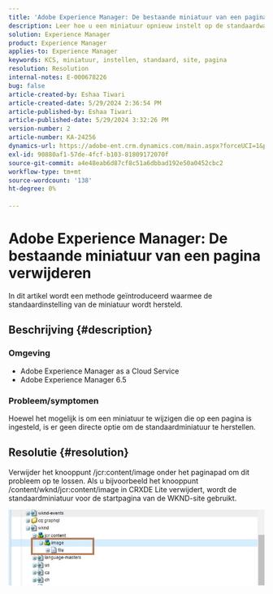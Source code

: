 ```yaml
---
title: 'Adobe Experience Manager: De bestaande miniatuur van een pagina verwijderen'
description: Leer hoe u een miniatuur opnieuw instelt op de standaardwaarden.
solution: Experience Manager
product: Experience Manager
applies-to: Experience Manager
keywords: KCS, miniatuur, instellen, standaard, site, pagina
resolution: Resolution
internal-notes: E-000678226
bug: false
article-created-by: Eshaa Tiwari
article-created-date: 5/29/2024 2:36:54 PM
article-published-by: Eshaa Tiwari
article-published-date: 5/29/2024 3:32:26 PM
version-number: 2
article-number: KA-24256
dynamics-url: https://adobe-ent.crm.dynamics.com/main.aspx?forceUCI=1&pagetype=entityrecord&etn=knowledgearticle&id=27b8bddf-c81d-ef11-840b-6045bd026dc7
exl-id: 90880af1-57de-4fcf-b103-81809172070f
source-git-commit: a4e48eab6d87cf8c51a6dbbad192e50a0452cbc2
workflow-type: tm+mt
source-wordcount: '138'
ht-degree: 0%

---
```


# Adobe Experience Manager: De bestaande miniatuur van een pagina verwijderen


In dit artikel wordt een methode geïntroduceerd waarmee de standaardinstelling van de miniatuur wordt hersteld.

## Beschrijving {#description}


### <b>Omgeving</b>

- Adobe Experience Manager as a Cloud Service
- Adobe Experience Manager 6.5


### Probleem/symptomen

Hoewel het mogelijk is om een miniatuur te wijzigen die op een pagina is ingesteld, is er geen directe optie om de standaardminiatuur te herstellen.


## Resolutie {#resolution}


Verwijder het knooppunt /jcr:content/image onder het paginapad om dit probleem op te lossen. Als u bijvoorbeeld het knooppunt /content/wknd/jcr:content/image in CRXDE Lite verwijdert, wordt de standaardminiatuur voor de startpagina van de WKND-site gebruikt.

![](assets/7ba6cb6c-0e14-ef11-9f89-6045bd06eea5.png)
